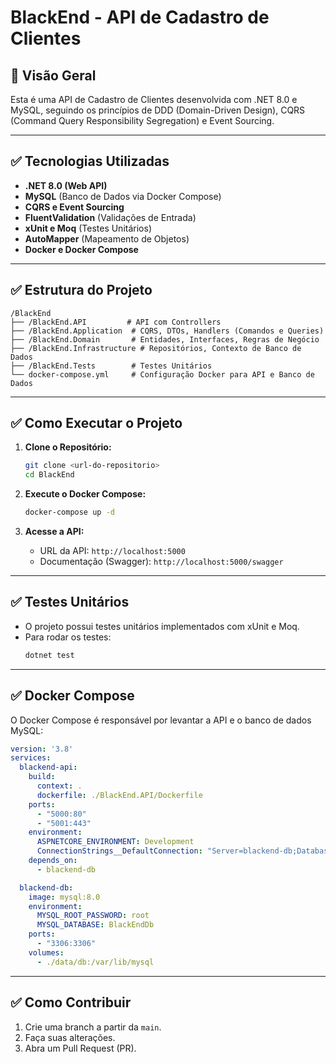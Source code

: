 
# BlackEnd - API de Cadastro de Clientes

## 🚀 Visão Geral
Esta é uma API de Cadastro de Clientes desenvolvida com .NET 8.0 e MySQL, seguindo os princípios de DDD (Domain-Driven Design), CQRS (Command Query Responsibility Segregation) e Event Sourcing.

---

## ✅ Tecnologias Utilizadas
- **.NET 8.0 (Web API)**
- **MySQL** (Banco de Dados via Docker Compose)
- **CQRS e Event Sourcing**
- **FluentValidation** (Validações de Entrada)
- **xUnit e Moq** (Testes Unitários)
- **AutoMapper** (Mapeamento de Objetos)
- **Docker e Docker Compose**

---

## ✅ Estrutura do Projeto
```
/BlackEnd
├── /BlackEnd.API         # API com Controllers
├── /BlackEnd.Application  # CQRS, DTOs, Handlers (Comandos e Queries)
├── /BlackEnd.Domain       # Entidades, Interfaces, Regras de Negócio
├── /BlackEnd.Infrastructure # Repositórios, Contexto de Banco de Dados
├── /BlackEnd.Tests        # Testes Unitários
└── docker-compose.yml     # Configuração Docker para API e Banco de Dados
```

---

## ✅ Como Executar o Projeto
1. **Clone o Repositório:**
   ```bash
   git clone <url-do-repositorio>
   cd BlackEnd
   ```

2. **Execute o Docker Compose:**
   ```bash
   docker-compose up -d
   ```

3. **Acesse a API:**
   - URL da API: `http://localhost:5000`
   - Documentação (Swagger): `http://localhost:5000/swagger`

---

## ✅ Testes Unitários
- O projeto possui testes unitários implementados com xUnit e Moq.
- Para rodar os testes:
  ```bash
  dotnet test
  ```

---

## ✅ Docker Compose
O Docker Compose é responsável por levantar a API e o banco de dados MySQL:
```yaml
version: '3.8'
services:
  blackend-api:
    build:
      context: .
      dockerfile: ./BlackEnd.API/Dockerfile
    ports:
      - "5000:80"
      - "5001:443"
    environment:
      ASPNETCORE_ENVIRONMENT: Development
      ConnectionStrings__DefaultConnection: "Server=blackend-db;Database=BlackEndDb;User=root;Password=root"
    depends_on:
      - blackend-db

  blackend-db:
    image: mysql:8.0
    environment:
      MYSQL_ROOT_PASSWORD: root
      MYSQL_DATABASE: BlackEndDb
    ports:
      - "3306:3306"
    volumes:
      - ./data/db:/var/lib/mysql
```

---

## ✅ Como Contribuir
1. Crie uma branch a partir da `main`.
2. Faça suas alterações.
3. Abra um Pull Request (PR).
